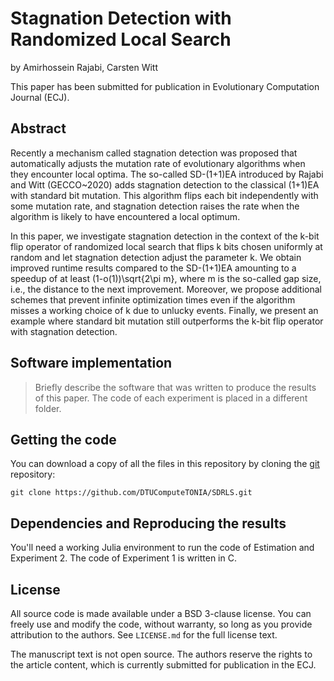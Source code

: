 # Stagnation Detection with Randomized Local Search

by
Amirhossein Rajabi,
Carsten Witt


This paper has been submitted for publication in Evolutionary Computation Journal (ECJ).


## Abstract

Recently a mechanism called stagnation detection was proposed that
automatically adjusts the mutation rate of evolutionary algorithms when 
they encounter local optima. The so-called SD-(1+1)EA introduced by
Rajabi and Witt (GECCO~2020) adds stagnation detection to the classical 
(1+1)EA with standard bit mutation. This 
algorithm flips each bit independently 
with some mutation rate, and stagnation 
detection raises the rate when the 
algorithm is likely to have encountered a local optimum.

In this paper, 
we investigate stagnation detection in the context of the k-bit flip
operator of randomized local search that flips k bits chosen uniformly
at random and let stagnation detection adjust the parameter k. We obtain 
improved runtime results compared to the SD-(1+1)EA amounting to a speedup of at least (1-o(1))\sqrt{2\pi m}, where m is the so-called 
gap size, i.e., the distance to the next improvement. Moreover, we propose additional schemes that prevent infinite 
optimization times even if the algorithm misses a working choice of k due 
to unlucky events. Finally, we present an example where standard bit mutation 
still outperforms the k-bit flip operator with stagnation detection.

## Software implementation

> Briefly describe the software that was written to produce the results of this
> paper.
The code of each experiment is placed in a different folder.


## Getting the code

You can download a copy of all the files in this repository by cloning the
[git](https://git-scm.com/) repository:

    git clone https://github.com/DTUComputeTONIA/SDRLS.git



## Dependencies and Reproducing the results

You'll need a working Julia environment to run the code of Estimation and Experiment 2. The code of Experiment 1 is written in C.


## License

All source code is made available under a BSD 3-clause license. You can freely
use and modify the code, without warranty, so long as you provide attribution
to the authors. See `LICENSE.md` for the full license text.

The manuscript text is not open source. The authors reserve the rights to the
article content, which is currently submitted for publication in the
ECJ.

